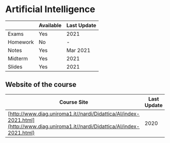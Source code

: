 # Artificial Intelligence 

|   | Available | Last Update |
| ------------- | ------------- | ------------ |
| Exams | Yes | 2021 |
| Homework  | No | - |
| Notes  | Yes | Mar 2021 |
| Midterm | Yes | 2021|
| Slides | Yes | 2021 |

## Website of the course

| Course Site | Last Update|
| ------------- | ------------- | 
|[http://www.diag.uniroma1.it//nardi/Didattica/AI/index-2021.html](http://www.diag.uniroma1.it//nardi/Didattica/AI/index-2021.html) | 2020|

